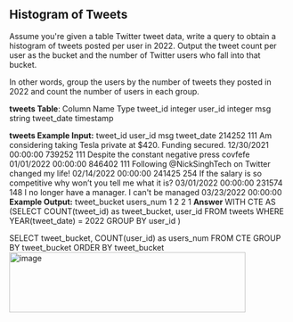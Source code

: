 ## Histogram of Tweets
Assume you're given a table Twitter tweet data, write a query to obtain a histogram of tweets posted per user in 2022. Output the tweet count per user as the bucket and the number of Twitter users who fall into that bucket.

In other words, group the users by the number of tweets they posted in 2022 and count the number of users in each group.

**tweets Table**:
Column Name	Type
tweet_id	integer
user_id	integer
msg	string
tweet_date	timestamp

**tweets Example Input:**
tweet_id	user_id	msg	tweet_date
214252	111	Am considering taking Tesla private at $420. Funding secured.	12/30/2021 00:00:00
739252	111	Despite the constant negative press covfefe	01/01/2022 00:00:00
846402	111	Following @NickSinghTech on Twitter changed my life!	02/14/2022 00:00:00
241425	254	If the salary is so competitive why won’t you tell me what it is?	03/01/2022 00:00:00
231574	148	I no longer have a manager. I can't be managed	03/23/2022 00:00:00
**Example Output:**
tweet_bucket	users_num
1	2
2	1
**Answer**
WITH CTE AS 
(SELECT COUNT(tweet_id) as tweet_bucket, user_id
FROM tweets
WHERE YEAR(tweet_date) = 2022
GROUP BY user_id 
)

SELECT tweet_bucket, COUNT(user_id) as users_num
FROM CTE
GROUP BY tweet_bucket
ORDER BY tweet_bucket
<img width="424" height="108" alt="image" src="https://github.com/user-attachments/assets/97180835-b8ee-434e-9a96-83e8f03ddfa7" />



